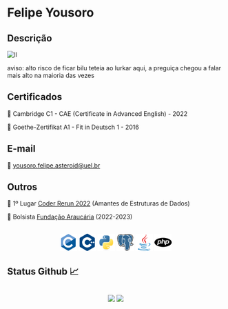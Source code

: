 # Felipe Yousoro

## Descrição

![ll](https://user-images.githubusercontent.com/42080804/164911085-8bd42e11-d55d-4206-86e7-62d8c85e0a3d.png)

aviso: alto risco de ficar bilu teteia ao lurkar aqui, a preguiça chegou a falar mais alto na maioria das vezes

## Certificados

📌 Cambridge C1 - CAE (Certificate in Advanced English) - 2022

📌 Goethe-Zertifikat A1 - Fit in Deutsch 1 - 2016

## E-mail

📧 [yousoro.felipe.asteroid@uel.br](mailto:yousoro.felipe.asteroid@uel.br)

## Outros
  
🥇 1º Lugar [Coder Rerun 2022](https://www.ieeeuel.org/coderrerun) (Amantes de Estruturas de Dados)

👜 Bolsista [Fundação Araucária](http://www.uel.br/proex/portal/pages/arquivos/edital-proex-024-2022.pdf) (2022-2023)

<div align="center" style="display: inline_block"><br>
  <img src="https://raw.githubusercontent.com/devicons/devicon/master/icons/c/c-original.svg" width="40" height="40"/>
  <img src="https://raw.githubusercontent.com/devicons/devicon/master/icons/cplusplus/cplusplus-plain.svg" width="40" height="40"/>
  <img src="https://raw.githubusercontent.com/devicons/devicon/master/icons/python/python-original.svg" width="40" height="40"/>
  <img src="https://raw.githubusercontent.com/devicons/devicon/master/icons/postgresql/postgresql-original.svg" width="40" height="40"/>
  <img src="https://raw.githubusercontent.com/devicons/devicon/master/icons/java/java-original.svg" width="40" height="40"/>
  <img src="https://raw.githubusercontent.com/devicons/devicon/master/icons/php/php-plain.svg" width="40" height="40"/>
</div>
  
## Status Github 📈

<div align="center" style="display: inline_block"><br>
  <img src="https://github-readme-stats-sigma-five.vercel.app/api?username=felipeyousoro"/>
  <img src="https://github-readme-stats-sigma-five.vercel.app/api/top-langs/?username=felipeyousoro"/>
</div>
  
